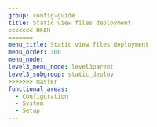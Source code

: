 ```yaml
---
group: config-guide
title: Static view files deployment
<<<<<<< HEAD
=======
menu_title: Static view files deployment
menu_order: 300
menu_node:
level3_menu_node: level3parent
level3_subgroup: static_deploy
>>>>>>> master
functional_areas:
  - Configuration
  - System
  - Setup
---
```

